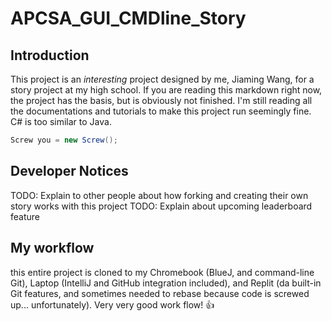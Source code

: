 # APCSA_GUI_CMDline_Story
## Introduction
This project is an *interesting* project designed by me, Jiaming Wang, for a story project at my high school. If you are reading this markdown right now, the project has the basis, but is obviously not finished. I'm still reading all the documentations and tutorials to make this project run seemingly fine.
<br>
C# is too similar to Java.
<br>
```java
Screw you = new Screw(); 
```

## Developer Notices
TODO: Explain to other people about how forking and creating their own story works with this project
TODO: Explain about upcoming leaderboard feature
## My workflow
this entire project is cloned to my Chromebook (BlueJ, and command-line Git), Laptop (IntelliJ and GitHub integration included), and Replit (da built-in Git features, and sometimes needed to rebase because code is screwed up... unfortunately). Very very good work flow! 👍